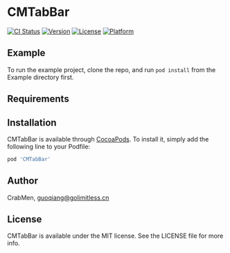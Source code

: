 # CMTabBar

[![CI Status](https://img.shields.io/travis/CrabMen/CMTabBar.svg?style=flat)](https://travis-ci.org/CrabMen/CMTabBar)
[![Version](https://img.shields.io/cocoapods/v/CMTabBar.svg?style=flat)](https://cocoapods.org/pods/CMTabBar)
[![License](https://img.shields.io/cocoapods/l/CMTabBar.svg?style=flat)](https://cocoapods.org/pods/CMTabBar)
[![Platform](https://img.shields.io/cocoapods/p/CMTabBar.svg?style=flat)](https://cocoapods.org/pods/CMTabBar)

## Example

To run the example project, clone the repo, and run `pod install` from the Example directory first.

## Requirements

## Installation

CMTabBar is available through [CocoaPods](https://cocoapods.org). To install
it, simply add the following line to your Podfile:

```ruby
pod 'CMTabBar'
```

## Author

CrabMen, guoqiang@golimitless.cn

## License

CMTabBar is available under the MIT license. See the LICENSE file for more info.
